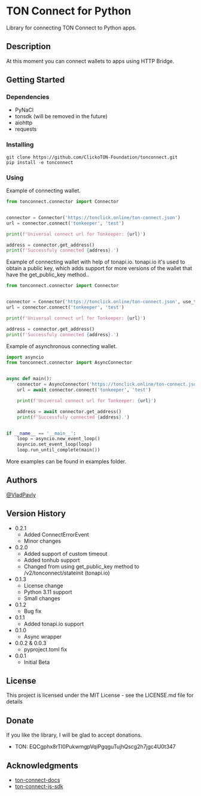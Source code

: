 # TON Connect for Python

Library for connecting TON Connect to Python apps.

## Description

At this moment you can connect wallets to apps using HTTP Bridge.

## Getting Started

### Dependencies

* PyNaCl
* tonsdk (will be removed in the future)
* aiohttp
* requests

### Installing

```
git clone https://github.com/ClickoTON-Foundation/tonconnect.git
pip install -e tonconnect
```

### Using

Example of connecting wallet.

```python
from tonconnect.connector import Connector


connector = Connector('https://tonclick.online/ton-connect.json')
url = connector.connect('tonkeeper', 'test')

print(f'Universal connect url for Tonkeeper: {url}')

address = connector.get_address()
print(f'Successfuly connected {address}.')
```

Example of connecting wallet with help of tonapi.io.
tonapi.io it's used to obtain a public key, which adds support for more versions of the wallet that have the get_public_key method..

```python
from tonconnect.connector import Connector


connector = Connector('https://tonclick.online/ton-connect.json', use_tonapi=True, tonapi_token=None)
url = connector.connect('tonkeeper', 'test')

print(f'Universal connect url for Tonkeeper: {url}')

address = connector.get_address()
print(f'Successfuly connected {address}.')
```

Example of asynchronous connecting wallet.

```python
import asyncio
from tonconnect.connector import AsyncConnector


async def main():
    connector = AsyncConnector('https://tonclick.online/ton-connect.json')
    url = await connector.connect('tonkeeper', 'test')

    print(f'Universal connect url for Tonkeeper: {url}')

    address = await connector.get_address()
    print(f'Successfuly connected {address}.')


if __name__ == '__main__':
    loop = asyncio.new_event_loop()
    asyncio.set_event_loop(loop)
    loop.run_until_complete(main())
```

More examples can be found in examples folder.

## Authors

[@VladPavly](https://t.me/dalvpv)

## Version History

* 0.2.1
    * Added ConnectErrorEvent
    * Minor changes
* 0.2.0
    * Added support of custom timeout
    * Added tonhub support
    * Changed from using get_public_key method to /v2/tonconnect/stateinit (tonapi.io)
* 0.1.3
    * License change
    * Python 3.11 support
    * Small changes
* 0.1.2
    * Bug fix
* 0.1.1
    * Added tonapi.io support
* 0.1.0
    * Async wrapper
* 0.0.2 & 0.0.3
    * pyproject.toml fix
* 0.0.1
    * Initial Beta

## License

This project is licensed under the MIT License - see the LICENSE.md file for details

## Donate

If you like the library, I will be glad to accept donations.

* TON: EQCgphx8rTI0PukwmgpVqiPgqguTujhQscg2h7jgc4U0t347

## Acknowledgments

* [ton-connect-docs](https://github.com/ton-blockchain/ton-connect)
* [ton-connect-js-sdk](https://github.com/ton-connect/sdk)
